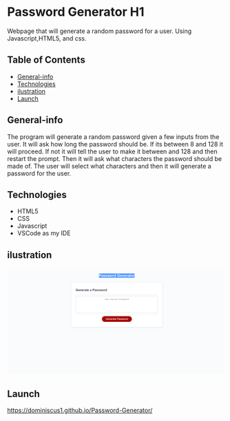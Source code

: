 # Password Generator H1
Webpage that will generate a random password for a user. Using Javascript,HTML5, and css.
## Table of Contents
* [General-info](General-info)
* [Technologies](#Technologies)
* [ilustration](#ilustration)
* [Launch](#Launch)
## General-info
The program will generate a random password given a few inputs from the user. It will ask how long the password should be. If its between 8 and 128 it will proceed. If not it will tell the user to make it between  and 128 and then restart the prompt. Then it will ask what characters the password should be made of. The user will select what characters and then it will generate a password for the user.

## Technologies
- HTML5
- CSS
- Javascript
- VSCode as my IDE
## ilustration
![Alt text](assets\Images\Password-Generator.png?raw=true "Password Generator Pcture")
## Launch
https://dominiscus1.github.io/Password-Generator/